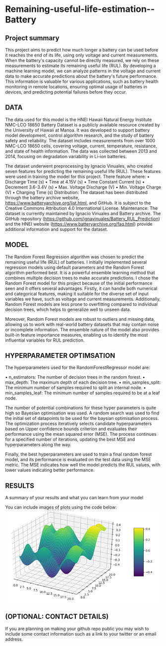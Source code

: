 # Remaining-useful-life-estimation--Battery
## Project summary
This project aims to predict how much longer a battery can be used before it reaches the end of its life, using only voltage and current measurements. When the battery's capacity cannot be directly measured, we rely on these measurements to estimate its remaining useful life (RUL). By developing a machine learning model, we can analyze patterns in the voltage and current data to make accurate predictions about the battery's future performance. This information is valuable for various applications, such as battery health monitoring in remote locations, ensuring optimal usage of batteries in devices, and predicting potential failures before they occur.
## DATA

The data used for this model is the HNEI Hawaii Natural Energy Institute NMC-LCO 18650 Battery Dataset is a publicly available resource created by the University of Hawaii at Manoa. It was developed to support battery model development, control algorithm research, and the study of battery safety and reliability. The dataset includes measurements from over 1000 NMC-LCO 18650 cells, covering voltage, current, temperature, resistance, and state of health information. The data was collected between 2013 and 2014, focusing on degradation variability in Li-ion batteries.

The dataset underwent preprocessing by Ignacio Vinuales, who created seven features for predicting the remaining useful life (RUL). These features were used in training the model for this project. There feature where:
•	Discharge Time (s)
•	Time at 4.15V (s)
•	Time Constant Current (s)
•	Decrement 3.6-3.4V (s)
•	Max. Voltage Discharge (V)
•	Min. Voltage Charge (V)
•	Charging Time (s)
Distribution: The dataset has been distributed through the battery archive website, https://www.batteryarchive.org/list.html, and GitHub. It is subject to the Creative Commons Attribution 4.0 International License.
Maintenance: The dataset is currently maintained by Ignacio Vinuales and Battery archive. The GitHub repository (https://github.com/ignavinuales/Battery_RUL_Prediction) and the HNEI website (https://www.batteryarchive.org/faq.html) provide additional information and support for the dataset.

## MODEL 

The Random Forest Regression algorithm was chosen to predict the remaining useful life (RUL) of batteries. I initially implemented several regression models using default parameters and the Random Forest algorithm performed best. It is a powerful ensemble learning method that combines multiple decision trees to make accurate predictions.
I chose the Random Forest model for this project because of the initial performance seen and it offers several advantages. Firstly, it can handle both numerical and categorical features, making it suitable for the diverse set of input variables we have, such as voltage and current measurements. Additionally, Random Forest models are less prone to overfitting compared to individual decision trees, which helps to generalize well to unseen data.

Moreover, Random Forest models are robust to outliers and missing data, allowing us to work with real-world battery datasets that may contain noise or incomplete information. The ensemble nature of the model also provides built-in feature importance measures, enabling us to identify the most influential variables for RUL prediction.

## HYPERPARAMETER OPTIMSATION

The hyperparameters  used for the RandomForestRegressor model are:

•	n_estimators: The number of decision trees in the random forest.
•	max_depth: The maximum depth of each decision tree.
•	min_samples_split: The minimum number of samples required to split an internal node.
•	min_samples_leaf: The minimum number of samples required to be at a leaf node.

The number of potential combinations for these hyper parameters is quite high so Bayesian optimisation was used. A random search was used to find the initial set of datapoints to be used for the baysian optimisation process.  The optimization process iteratively selects candidate hyperparameters based on Upper confidence bounds criterion and evaluates their performance using the mean squared error (MSE). The process continues for a specified number of iterations, updating the best MSE and hyperparameters along the way.

Finally, the best hyperparameters are used to train a final random forest model, and its performance is evaluated on the test data using the MSE metric. The MSE indicates how well the model predicts the RUL values, with lower values indicating better performance.

## RESULTS
A summary of your results and what you can learn from your model 

You can include images of plots using the code below:
![Screenshot](image.png)

## (OPTIONAL: CONTACT DETAILS)
If you are planning on making your github repo public you may wish to include some contact information such as a link to your twitter or an email address. 

